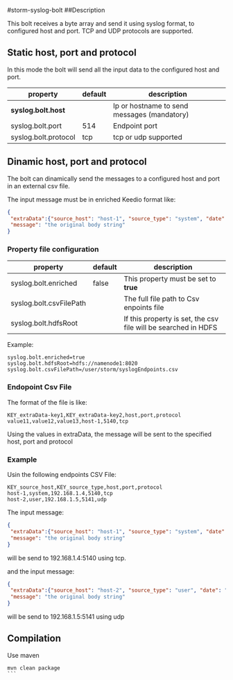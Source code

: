 #storm-syslog-bolt
##Description

This bolt receives a byte array and send it using syslog format, to configured host and port.
TCP and UDP protocols are supported.

## Static host, port and protocol
In this mode the bolt will send all the input data to the configured host and port.

|property|default|description|
|--------|-------|-----------|
|<b>syslog.bolt.host</b>| | Ip or hostname to send messages (mandatory) |
|syslog.bolt.port|514| Endpoint port |
|syslog.bolt.protocol|tcp| tcp or udp supported |

## Dinamic host, port and protocol
The bolt can dinamically send the messages to a configured host and port in an external csv file.

The input message must be in enriched Keedio format like:
```json
{
 "extraData":{"source_host": "host-1", "source_type": "system", "date": "2015-04-23", "time": "07:16:08"},
 "message": "the original body string"
}
```

### Property file configuration

|property|default|description|
|--------|-------|-----------|
|syslog.bolt.enriched|false| This property must be set to <b>true</b> |
|syslog.bolt.csvFilePath||The full file path to Csv enpoints file |
|syslog.bolt.hdfsRoot||If this property is set, the csv file will be searched in HDFS |

Example:
```
syslog.bolt.enriched=true
syslog.bolt.hdfsRoot=hdfs://namenode1:8020
syslog.bolt.csvFilePath=/user/storm/syslogEndpoints.csv
```

### Endopoint Csv File
The format of the file is like:
```csv
KEY_extraData-key1,KEY_extraData-key2,host,port,protocol
value11,value12,value13,host-1,5140,tcp
```

Using the values in extraData, the message will be sent to the specified host, port and protocol

### Example
Usin the following endpoints CSV File:
```csv
KEY_source_host,KEY_source_type,host,port,protocol
host-1,system,192.168.1.4,5140,tcp
host-2,user,192.168.1.5,5141,udp
```
The input message:
```json
{
 "extraData":{"source_host": "host-1", "source_type": "system", "date": "2015-04-23", "time": "07:16:08"},
 "message": "the original body string"
}
```
will be send to 192.168.1.4:5140 using tcp.

and the input message:
```json
{
 "extraData":{"source_host": "host-2", "source_type": "user", "date": "2015-04-23", "time": "07:16:08"},
 "message": "the original body string"
}
```
will be send to 192.168.1.5:5141 using udp


## Compilation
Use maven
````
mvn clean package
```
